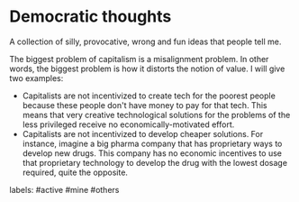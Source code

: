 # Democratic thoughts

A collection of silly, provocative, wrong and fun ideas that people tell me.


The biggest problem of capitalism is a misalignment problem. In other words, the biggest problem is how it distorts the notion of value. I will give two examples:
- Capitalists are not incentivized to create tech for the poorest people because these people don't have money to pay for that tech. This means that very creative technological solutions for the problems of the less privileged receive no economically-motivated effort. 
- Capitalists are not incentivized to develop cheaper solutions. For instance, imagine a big pharma company that has proprietary ways to develop new drugs. This company has no economic incentives to use that proprietary technology to develop the drug with the lowest dosage required, quite the opposite.


labels:
#active #mine #others